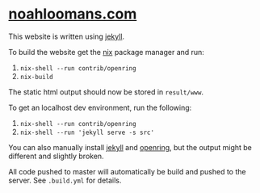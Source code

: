# [noahloomans.com](https://noahloomans.com/)

This website is written using [jekyll](https://jekyllrb.com/).

To build the website get the [nix](https://nixos.org/nix/) package manager and
run:

  1. `nix-shell --run contrib/openring`
  2. `nix-build`

The static html output should now be stored in `result/www`.

To get an localhost dev environment, run the following:

  1. `nix-shell --run contrib/openring`
  2. `nix-shell --run 'jekyll serve -s src'`

You can also manually install [jekyll] and [openring], but the output might be
different and slightly broken.

[jekyll]: https://jekyllrb.com/
[openring]: https://git.sr.ht/~sircmpwn/openring

All code pushed to master will automatically be build and pushed to the server.
See `.build.yml` for details.

